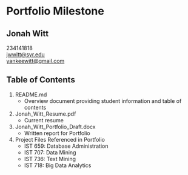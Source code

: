 # Portfolio Milestone
## Jonah Witt
234141818  
jwwitt@syr.edu  
yankeewitt@gmail.com  

## Table of Contents
1. README.md
    * Overview document providing student information and table of contents
2. Jonah_Witt_Resume.pdf
    * Current resume
3. Jonah_Witt_Portfolio_Draft.docx
    * Written report for Portfolio
4. Project Files Referenced in Portfolio
    * IST 659: Database Administration
    * IST 707: Data Mining
    * IST 736: Text Mining
    * IST 718: Big Data Analytics


